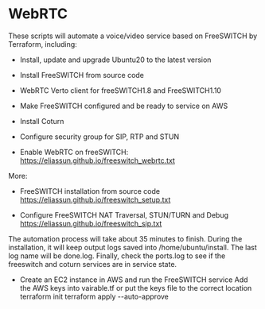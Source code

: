 # WebRTC
These scripts will automate a voice/video service based on FreeSWITCH by Terraform, including:

* Install, update and upgrade Ubuntu20 to the latest version

* Install FreeSWITCH from source code

* WebRTC Verto client for freeSWITCH1.8 and FreeSWITCH1.10

* Make FreeSWITCH configured and be ready to service on AWS

* Install Coturn

* Configure security group for SIP, RTP and STUN

* Enable WebRTC on freeSWITCH: https://eliassun.github.io/freeswitch_webrtc.txt 

More:

* FreeSWITCH installation from source code
https://eliassun.github.io/freeswitch_setup.txt

* Configure FreeSWITCH NAT Traversal, STUN/TURN and Debug
https://eliassun.github.io/freeswitch_sip.txt

The automation process will take about 35 minutes to finish. During the installation, it will keep output logs 
saved into /home/ubuntu/install. The last log name will be done.log. Finally, check the ports.log to see if the 
freeswitch and coturn services are in service state.

* Create an EC2 instance in AWS and run the FreeSWITCH service
Add the AWS keys into vairable.tf or put the keys file to the correct location
terraform init
terraform apply --auto-approve
